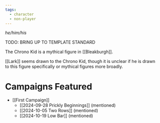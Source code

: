 ```yaml
---
tags:
  - character
  - non-player
---
```

_he/him/his_

TODO: BRING UP TO TEMPLATE STANDARD

The Chrono Kid is a mythical figure in [[Bleakburgh]].

[[Lark]] seems drawn to the Chrono Kid, though it is unclear if he is drawn to this figure specifically or mythical figures more broadly.


# Campaigns Featured

- [[First Campaign]]
	- [[2024-09-28 Prickly Beginnings]] (mentioned)
	- [[2024-10-05 Two Rows]] (mentioned)
	- [[2024-10-19 Low Bar]] (mentioned)